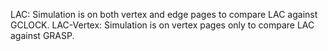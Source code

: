 
LAC: Simulation is on both vertex and edge pages to compare LAC against GCLOCK.
LAC-Vertex: Simulation is on vertex pages only to compare LAC against GRASP.
